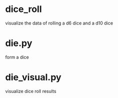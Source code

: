 # dice_roll

visualize the data of rolling a d6 dice and a d10 dice

# die.py
form a dice

# die_visual.py
visualize dice roll results
